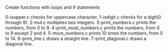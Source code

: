 Create functions with loops and if statements


0-isupper.c checks for uppercase character.
1-isdigit.c checks for a digit(0 through 9).
2-mul.c  multiplies two integers.
3-print_numbers.c prints the numbers, from 0 to 9.
4-print_most_numbers.c prints the numbers, from 0 to 9 except 2 and 4.
5-more_numbers.c prints 10 times the numbers, from 0 to 14.
6-print_line.c draws a straight line.
7-print_diagonal.c draws a diagonal line.
